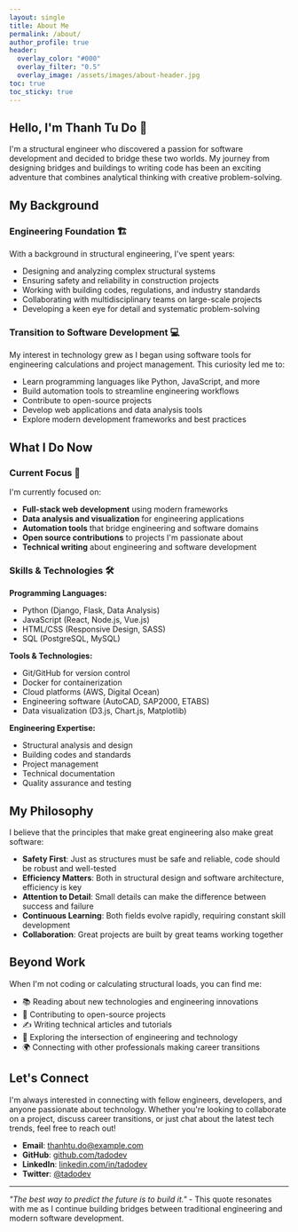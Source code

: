 ```yaml
---
layout: single
title: About Me
permalink: /about/
author_profile: true
header:
  overlay_color: "#000"
  overlay_filter: "0.5"
  overlay_image: /assets/images/about-header.jpg
toc: true
toc_sticky: true
---
```


## Hello, I'm Thanh Tu Do 👋

I'm a structural engineer who discovered a passion for software development and decided to bridge these two worlds. My journey from designing bridges and buildings to writing code has been an exciting adventure that combines analytical thinking with creative problem-solving.

## My Background

### Engineering Foundation 🏗️

With a background in structural engineering, I've spent years:
- Designing and analyzing complex structural systems
- Ensuring safety and reliability in construction projects
- Working with building codes, regulations, and industry standards
- Collaborating with multidisciplinary teams on large-scale projects
- Developing a keen eye for detail and systematic problem-solving

### Transition to Software Development 💻

My interest in technology grew as I began using software tools for engineering calculations and project management. This curiosity led me to:
- Learn programming languages like Python, JavaScript, and more
- Build automation tools to streamline engineering workflows
- Contribute to open-source projects
- Develop web applications and data analysis tools
- Explore modern development frameworks and best practices

## What I Do Now

### Current Focus 🎯

I'm currently focused on:
- **Full-stack web development** using modern frameworks
- **Data analysis and visualization** for engineering applications
- **Automation tools** that bridge engineering and software domains
- **Open source contributions** to projects I'm passionate about
- **Technical writing** about engineering and software development

### Skills & Technologies 🛠️

**Programming Languages:**
- Python (Django, Flask, Data Analysis)
- JavaScript (React, Node.js, Vue.js)
- HTML/CSS (Responsive Design, SASS)
- SQL (PostgreSQL, MySQL)

**Tools & Technologies:**
- Git/GitHub for version control
- Docker for containerization
- Cloud platforms (AWS, Digital Ocean)
- Engineering software (AutoCAD, SAP2000, ETABS)
- Data visualization (D3.js, Chart.js, Matplotlib)

**Engineering Expertise:**
- Structural analysis and design
- Building codes and standards
- Project management
- Technical documentation
- Quality assurance and testing

## My Philosophy

I believe that the principles that make great engineering also make great software:

- **Safety First**: Just as structures must be safe and reliable, code should be robust and well-tested
- **Efficiency Matters**: Both in structural design and software architecture, efficiency is key
- **Attention to Detail**: Small details can make the difference between success and failure
- **Continuous Learning**: Both fields evolve rapidly, requiring constant skill development
- **Collaboration**: Great projects are built by great teams working together

## Beyond Work

When I'm not coding or calculating structural loads, you can find me:
- 📚 Reading about new technologies and engineering innovations
- 🌱 Contributing to open-source projects
- ✍️ Writing technical articles and tutorials
- 🎯 Exploring the intersection of engineering and technology
- 🌍 Connecting with other professionals making career transitions

## Let's Connect

I'm always interested in connecting with fellow engineers, developers, and anyone passionate about technology. Whether you're looking to collaborate on a project, discuss career transitions, or just chat about the latest tech trends, feel free to reach out!

- **Email**: [thanhtu.do@example.com](mailto:thanhtu.do@example.com)
- **GitHub**: [github.com/tadodev](https://github.com/tadodev)
- **LinkedIn**: [linkedin.com/in/tadodev](https://linkedin.com/in/tadodev)
- **Twitter**: [@tadodev](https://twitter.com/tadodev)

---

*"The best way to predict the future is to build it."* - This quote resonates with me as I continue building bridges between traditional engineering and modern software development.
